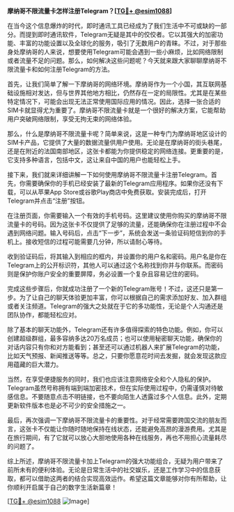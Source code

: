 **摩纳哥不限流量卡怎样注册Telegram？[[TG💪+ @esim1088](https://t.me/s/esim1088)]**

在当今这个信息爆炸的时代，即时通讯工具已经成为了我们生活中不可或缺的一部分。而提到即时通讯软件，Telegram无疑是其中的佼佼者。它以其强大的加密功能、丰富的功能设置以及全球化的服务，吸引了无数用户的青睐。不过，对于那些身处摩纳哥的人来说，想要使用Telegram可能会遇到一些小麻烦，比如网络限制或者流量不足的问题。那么，如何解决这些问题呢？今天就来跟大家聊聊摩纳哥不限流量卡和如何注册Telegram的方法。

首先，让我们简单了解一下摩纳哥的网络环境。摩纳哥作为一个小国，其互联网基础设施相对发达，但与世界其他地方相比，仍然存在一定的局限性。尤其是在某些特定情况下，可能会出现无法正常使用国际应用的情况。因此，选择一张合适的SIM卡就显得尤为重要了。摩纳哥不限流量卡就是一个很好的解决方案，它能帮助用户突破网络限制，享受无拘无束的网络体验。

那么，什么是摩纳哥不限流量卡呢？简单来说，这是一种专门为摩纳哥地区设计的SIM卡产品，它提供了大量的数据流量供用户使用。无论是在摩纳哥的街头巷尾，还是在附近的法国南部地区，这张卡都能为你提供稳定的网络连接。更重要的是，它支持多种语言，包括中文，这让来自中国的用户也能轻松上手。

接下来，我们就来详细讲解一下如何使用摩纳哥不限流量卡注册Telegram。首先，你需要确保你的手机已经安装了最新的Telegram应用程序。如果你还没有下载，可以从苹果App Store或谷歌Play商店中免费获取。安装完成后，打开Telegram并点击“注册”按钮。

在注册页面，你需要输入一个有效的手机号码。这里建议使用你购买的摩纳哥不限流量卡的号码。因为这张卡不仅提供了足够的流量，还能确保你在注册过程中不会遇到网络问题。输入号码后，点击“下一步”，系统会发送一条验证码短信到你的手机上。接收短信的过程可能需要几分钟，所以请耐心等待。

收到验证码后，将其输入到相应的框内，并设置你的用户名和密码。用户名是你在Telegram上的公开标识符，其他人可以通过这个名称找到你并与你联系。而密码则是保护你账户安全的重要屏障，务必设置一个复杂且容易记住的密码。

完成这些步骤后，你就成功注册了一个新的Telegram账号！不过，这还只是第一步。为了让自己的聊天体验更加丰富，你可以根据自己的需求添加好友、加入群组或者关注频道。Telegram的强大之处就在于它的多功能性，无论是个人沟通还是团队协作，都能轻松应对。

除了基本的聊天功能外，Telegram还有许多值得探索的特色功能。例如，你可以创建超级群组，最多容纳多达20万名成员；也可以使用秘密聊天功能，确保你的对话内容只有你和对方能看到；甚至还可以通过机器人来扩展Telegram的功能，比如天气预报、新闻推送等等。总之，只要你愿意花时间去发掘，就会发现这款应用蕴藏的巨大潜力。

当然，在享受便捷服务的同时，我们也应该注意网络安全和个人隐私的保护。Telegram虽然号称拥有端到端加密技术，但在实际使用过程中，仍需谨慎对待敏感信息。不要随意点击不明链接，也不要向陌生人透露过多个人信息。此外，定期更新软件版本也是必不可少的安全措施之一。

最后，再次强调一下摩纳哥不限流量卡的重要性。对于经常需要跨国交流的朋友而言，这张卡不仅能让你随时随地保持在线状态，还能避免高昂的漫游费用。尤其是在旅行期间，有了它就可以放心大胆地使用各种在线服务，再也不用担心流量耗尽的问题了。

综上所述，摩纳哥不限流量卡加上Telegram的强大功能组合，无疑为用户带来了前所未有的便利体验。无论是日常生活中的社交娱乐，还是工作学习中的信息获取，都可以借助这两者的结合实现高效运作。希望这篇文章能够对你有所帮助，让你顺利开启属于自己的数字生活新篇章！

[[TG💪+ @esim1088](https://t.me/s/esim1088) ![Image](https://i.postimg.cc/4NQfJmqS/Snipaste-2025-05-13-00-14-12.png)]